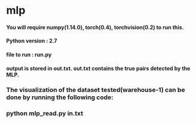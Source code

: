 # mlp

#### You will require numpy(1.14.0), torch(0.4), torchvision(0.2) to run this.

#### Python version : 2.7

#### file to run : run.py

#### output is stored in out.txt. out.txt contains the true pairs detected by the MLP.
### The visualization of the dataset tested(warehouse-1) can be done by running the following code:
### python mlp_read.py in.txt
